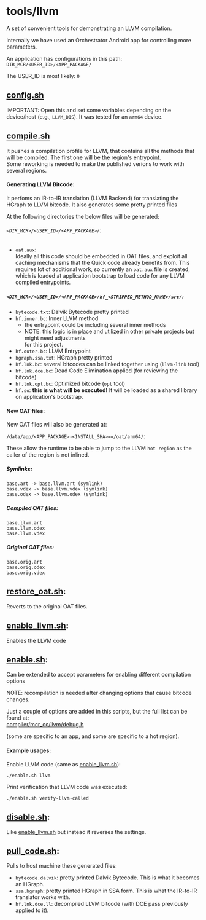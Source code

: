 # tools/llvm
A set of convenient tools for demonstrating an LLVM compilation.

Internally we have used an Orchestrator Android app for controlling more parameters.

An application has configurations in this path:  
`DIR_MCR/<USER_ID>/<APP_PACKAGE/`

The USER_ID is most likely: `0`

## [config.sh](./config.sh)
IMPORTANT: Open this and set some variables depending on the device/host (e.g., `LLVM_DIS`).
It was tested for an `arm64` device.

## [compile.sh](./compile.sh)
It pushes a compilation profile for LLVM, that contains all the methods that will be compiled. The first one will be the region's entrypoint.  
Some reworking is needed to make the published verions to work with several regions.

#### Generating LLVM Bitcode:
It perfoms an IR-to-IR translation (LLVM Backend) for translating the HGraph to LLVM bitcode. It also generates some pretty printed files

At the following directories the below files will be generated:
###### `<DIR_MCR>/<USER_ID>/<APP_PACKAGE>/`:
- `oat.aux`:  
Ideally all this code should be embedded in OAT files, and exploit all caching
mechanisms that the Quick code already benefits from.
This requires lot of additional work, so currently an `oat.aux` file is created,
which is loaded at application bootstrap to load code for any LLVM compiled entrypoints.

##### `<DIR_MCR>/<USER_ID>/<APP_PACKAGE>/hf_<STRIPPED_METHOD_NAME>/src/`:
- `bytecode.txt`: Dalvik Bytecode pretty printed
- `hf.inner.bc`: Inner LLVM method  
    + the entrypoint could be including several inner methods  
    + NOTE: this logic is in place and utilized in other private projects but might need adjustments  
     for this project.  
- `hf.outer.bc`: LLVM Entrypoint  
- `hgraph.ssa.txt`: HGraph pretty printed  
- `hf.lnk.bc`: several bitcodes can be linked together using (`llvm-link` tool)  
- `hf.lnk.dce.bc`: Dead Code Elimination applied (for reviewing the bitcode)  
- `hf.lnk.opt.bc`: Optimized bitcode (`opt` tool)  
- `hf.so`: **this is what will be executed!** It will be loaded as a shared library on application's bootstrap.  

#### New OAT files:

New OAT files will also be generated at:  

`/data/app/<APP_PACKAGE>-<INSTALL_SHA>==/oat/arm64/`:

These allow the runtime to be able to jump to the LLVM `hot region` as
the caller of the region is not inlined.

##### Symlinks:  
```
base.art -> base.llvm.art (symlink)
base.vdex -> base.llvm.vdex (symlink)
base.odex -> base.llvm.odex (symlink)
```

##### Compiled OAT files:  
```
base.llvm.art
base.llvm.odex
base.llvm.vdex
```
##### Original OAT files:
```
base.orig.art
base.orig.odex
base.orig.vdex
```

## [restore_oat.sh](./restore_oat.sh):
Reverts to the original OAT files.

## [enable_llvm.sh](./enable_llvm.sh):
Enables the LLVM code

## [enable.sh](./enable.sh):
Can be extended to accept parameters for enabling different compilation options

NOTE: recompilation is needed after changing options that cause bitcode changes.

Just a couple of options are added in this scripts, but the full list can be found at:  
[compiler/mcr_cc/llvm/debug.h](../../compiler/mcr_cc/llvm/debug.h)

(some are specific to an app, and some are specific to a hot region).

#### Example usages:

Enable LLVM code (same as [enable_llvm.sh](./enable_llvm.sh)):

```
./enable.sh llvm
```

Print verification that LLVM code was executed:
```
./enable.sh verify-llvm-called
```

## [disable.sh](./disable.sh):
Like [enable_llvm.sh](./enable_llvm.sh) but instead it reverses the settings.

## [pull_code.sh](./pull_code.sh):

Pulls to host machine these generated files:

- `bytecode.dalvik`: pretty printed Dalvik Bytecode. This is what it becomes an HGraph.
- `ssa.hgraph`: pretty printed HGraph in SSA form. This is what the IR-to-IR translator works with.
- `hf.lnk.dce.ll`: decompiled LLVM bitcode (with DCE pass previously applied to it).

